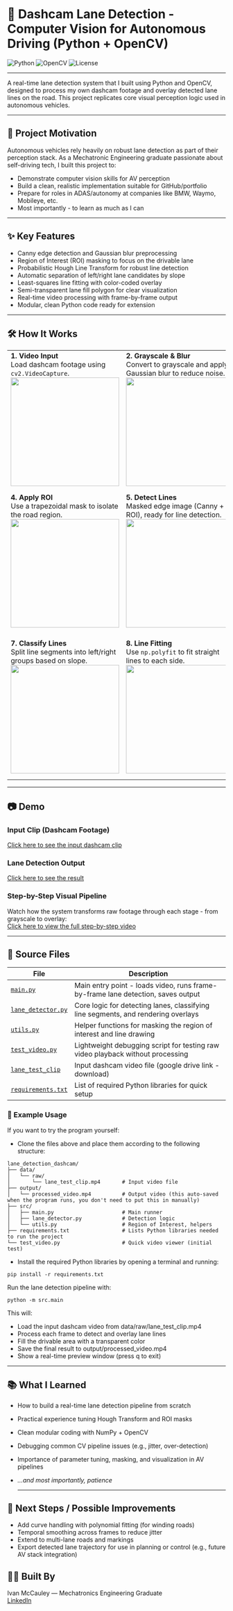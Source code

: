 # 🚗 Dashcam Lane Detection - Computer Vision for Autonomous Driving (Python + OpenCV)

![Python](https://img.shields.io/badge/Python-3.8+-blue.svg)
![OpenCV](https://img.shields.io/badge/OpenCV-4.x-green.svg)
![License](https://img.shields.io/badge/license-MIT-blue.svg)

---


A real-time lane detection system that I built using Python and OpenCV, designed to process my  own dashcam footage and overlay detected lane lines on the road. This project replicates core visual perception logic used in autonomous vehicles.

---

## 🎯 Project Motivation

Autonomous vehicles rely heavily on robust lane detection as part of their perception stack. As a Mechatronic Engineering graduate passionate about self-driving tech, I built this project to:

- Demonstrate computer vision skills for AV perception
- Build a clean, realistic implementation suitable for GitHub/portfolio
- Prepare for roles in ADAS/autonomy at companies like BMW, Waymo, Mobileye, etc.
- Most importantly - to learn as much as I can

---

## ✨ Key Features

- Canny edge detection and Gaussian blur preprocessing  
- Region of Interest (ROI) masking to focus on the drivable lane  
- Probabilistic Hough Line Transform for robust line detection  
- Automatic separation of left/right lane candidates by slope  
- Least-squares line fitting with color-coded overlay  
- Semi-transparent lane fill polygon for clear visualization  
- Real-time video processing with frame-by-frame output  
- Modular, clean Python code ready for extension



---


## 🛠️ How It Works

<table>
<tr>
  <td><strong>1. Video Input</strong><br>Load dashcam footage using <code>cv2.VideoCapture</code>.<br>
    <img src="https://github.com/user-attachments/assets/5a602e42-a657-408f-9447-d0eac736162d" width="250">
  </td>
  <td><strong>2. Grayscale & Blur</strong><br>Convert to grayscale and apply Gaussian blur to reduce noise.<br>
    <img src="https://github.com/user-attachments/assets/adf57d8c-e727-4fc7-bec8-89701a6842c3" width="250">
  </td>
  <td><strong>3. Edge Detection</strong><br>Use Canny edge detection to highlight lane boundaries.<br>
    <img src="https://github.com/user-attachments/assets/34c6b3f5-4297-4ba0-9fb4-d48c47707c07" width="250">
  </td>
</tr>
<tr>
  <td><strong>4. Apply ROI</strong><br>Use a trapezoidal mask to isolate the road region.<br>
    <img src="https://github.com/user-attachments/assets/9ae3aae0-2e85-4ec4-b60c-78d617ea8493" width="250">
  </td>
  <td><strong>5. Detect Lines</strong><br>Masked edge image (Canny + ROI), ready for line detection.<br>
    <img src="https://github.com/user-attachments/assets/f7c1aaa7-59e0-48a5-8ef6-9613ad166947" width="250">
  </td>
  <td><strong>6. Hough Transform</strong><br>Apply <code>cv2.HoughLinesP</code> to detect line segments from the masked edge image.<br>
    <img src="https://github.com/user-attachments/assets/f64eba2a-2826-4e57-ae46-abe91cdc21ab" width="250">
  </td>
</tr>
<tr>
  <td><strong>7. Classify Lines</strong><br>Split line segments into left/right groups based on slope.<br>
    <img src="https://github.com/user-attachments/assets/5a21f7d9-dcd1-4405-b7dc-403094d011a2" width="250">
  </td>
  <td><strong>8. Line Fitting</strong><br>Use <code>np.polyfit</code> to fit straight lines to each side.<br>
    <img src="https://github.com/user-attachments/assets/31e659f4-b0c2-4532-8082-83e4f260e2f6" width="250">
  </td>
  <td><strong>9. Draw Overlay</strong><br>Render final lane lines and fill lane area using <code>cv2.fillPoly</code> and alpha blending.<br>
    <img src="https://github.com/user-attachments/assets/34bfbc4f-458d-425a-83c6-e5571e8e825d" width="250">
  </td>
</tr>
</table>




---

## 📷 Demo

### Input Clip (Dashcam Footage)
[Click here to see the input dashcam clip](https://drive.google.com/file/d/1ibkRtDaTSSNpaCJ08TMMahfGAoRvLXVw/view?usp=sharing)


### Lane Detection Output
[Click here to see the result](https://drive.google.com/file/d/1GWE1YMmQjrz3NEOppxTaMh8bqTneD93G/view?usp=sharing)


### Step-by-Step Visual Pipeline
Watch how the system transforms raw footage through each stage - from grayscale to overlay:  
[Click here to view the full step-by-step video](https://drive.google.com/file/d/1S1F95hh70vih55pI6psfvrBFAfLVuquN/view?usp=sharing)

---

## 📂 Source Files

| File | Description |
|------|-------------|
| [`main.py`](main.py) | Main entry point - loads video, runs frame-by-frame lane detection, saves output |
| [`lane_detector.py`](lane_detector.py) | Core logic for detecting lanes, classifying line segments, and rendering overlays |
| [`utils.py`](utils.py) | Helper functions for masking the region of interest and line drawing |
| [`test_video.py`](test_video.py) | Lightweight debugging script for testing raw video playback without processing |
| [`lane_test_clip`](https://drive.google.com/file/d/1ibkRtDaTSSNpaCJ08TMMahfGAoRvLXVw/view?usp=sharing) | Input dashcam video file (google drive link - download) |
| [`requirements.txt`](requirements.txt) | List of required Python libraries for quick setup |



### 🚀 Example Usage
If you want to try the program yourself:
- Clone the files above and place them according to the following structure:
```
lane_detection_dashcam/
├── data/
│   └── raw/
│       └── lane_test_clip.mp4       # Input video file
├── output/
│   └── processed_video.mp4          # Output video (this auto-saved when the program runs, you don't need to put this in manually)
├── src/
│   ├── main.py                      # Main runner
│   ├── lane_detector.py             # Detection logic
│   └── utils.py                     # Region of Interest, helpers
├── requirements.txt                 # Lists Python libraries needed to run the project
└── test_video.py                    # Quick video viewer (initial test)
```
- Install the required Python libraries by opening a terminal and running:
```
pip install -r requirements.txt

```
Run the lane detection pipeline with:
```
python -m src.main
```
This will:
- Load the input dashcam video from data/raw/lane_test_clip.mp4
- Process each frame to detect and overlay lane lines
- Fill the drivable area with a transparent color
- Save the final result to output/processed_video.mp4
- Show a real-time preview window (press q to exit)


---

## 📚 What I Learned
- How to build a real-time lane detection pipeline from scratch
- Practical experience tuning Hough Transform and ROI masks
- Clean modular coding with NumPy + OpenCV
- Debugging common CV pipeline issues (e.g., jitter, over-detection)
- Importance of parameter tuning, masking, and visualization in AV pipelines
- *...and most importantly, patience*

  ---

## 🔭 Next Steps / Possible Improvements

- Add curve handling with polynomial fitting (for winding roads)
- Temporal smoothing across frames to reduce jitter
- Extend to multi-lane roads and markings
- Export detected lane trajectory for use in planning or control (e.g., future AV stack integration)

## 👨‍💻 Built By

Ivan McCauley — Mechatronics Engineering Graduate  
[LinkedIn](https://www.linkedin.com/in/ivan-mccauley-82b17a177)


